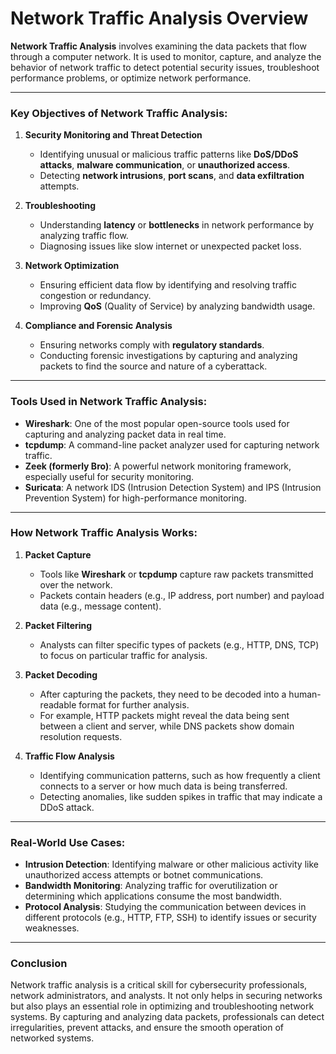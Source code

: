 # Network Traffic Analysis Overview

**Network Traffic Analysis** involves examining the data packets that flow through a computer network. It is used to monitor, capture, and analyze the behavior of network traffic to detect potential security issues, troubleshoot performance problems, or optimize network performance.

---

### **Key Objectives of Network Traffic Analysis:**
1. **Security Monitoring and Threat Detection**  
   - Identifying unusual or malicious traffic patterns like **DoS/DDoS attacks**, **malware communication**, or **unauthorized access**.
   - Detecting **network intrusions**, **port scans**, and **data exfiltration** attempts.

2. **Troubleshooting**  
   - Understanding **latency** or **bottlenecks** in network performance by analyzing traffic flow.
   - Diagnosing issues like slow internet or unexpected packet loss.

3. **Network Optimization**  
   - Ensuring efficient data flow by identifying and resolving traffic congestion or redundancy.
   - Improving **QoS** (Quality of Service) by analyzing bandwidth usage.

4. **Compliance and Forensic Analysis**  
   - Ensuring networks comply with **regulatory standards**.
   - Conducting forensic investigations by capturing and analyzing packets to find the source and nature of a cyberattack.

---

### **Tools Used in Network Traffic Analysis:**
- **Wireshark**: One of the most popular open-source tools used for capturing and analyzing packet data in real time.
- **tcpdump**: A command-line packet analyzer used for capturing network traffic.
- **Zeek (formerly Bro)**: A powerful network monitoring framework, especially useful for security monitoring.
- **Suricata**: A network IDS (Intrusion Detection System) and IPS (Intrusion Prevention System) for high-performance monitoring.

---

### **How Network Traffic Analysis Works:**
1. **Packet Capture**  
   - Tools like **Wireshark** or **tcpdump** capture raw packets transmitted over the network.
   - Packets contain headers (e.g., IP address, port number) and payload data (e.g., message content).

2. **Packet Filtering**  
   - Analysts can filter specific types of packets (e.g., HTTP, DNS, TCP) to focus on particular traffic for analysis.

3. **Packet Decoding**  
   - After capturing the packets, they need to be decoded into a human-readable format for further analysis.
   - For example, HTTP packets might reveal the data being sent between a client and server, while DNS packets show domain resolution requests.

4. **Traffic Flow Analysis**  
   - Identifying communication patterns, such as how frequently a client connects to a server or how much data is being transferred.
   - Detecting anomalies, like sudden spikes in traffic that may indicate a DDoS attack.

---

### **Real-World Use Cases:**
- **Intrusion Detection**: Identifying malware or other malicious activity like unauthorized access attempts or botnet communications.
- **Bandwidth Monitoring**: Analyzing traffic for overutilization or determining which applications consume the most bandwidth.
- **Protocol Analysis**: Studying the communication between devices in different protocols (e.g., HTTP, FTP, SSH) to identify issues or security weaknesses.

---

### **Conclusion**
Network traffic analysis is a critical skill for cybersecurity professionals, network administrators, and analysts. It not only helps in securing networks but also plays an essential role in optimizing and troubleshooting network systems. By capturing and analyzing data packets, professionals can detect irregularities, prevent attacks, and ensure the smooth operation of networked systems.

